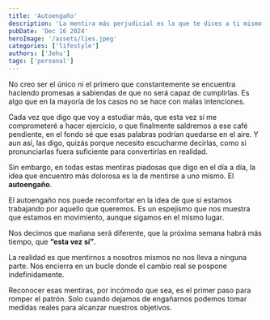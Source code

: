 ```yaml
---
title: 'Autoengaño'
description: 'La mentira más perjudicial es la que te dices a ti mismo.'
pubDate: 'Dec 16 2024'
heroImage: '/assets/lies.jpeg'
categories: ['lifestyle']
authors: ['Jehu']
tags: ['personal']
---
```


No creo ser el único ni el primero que constantemente se encuentra haciendo promesas a sabiendas de que no será capaz de cumplirlas. Es algo que en la mayoría de los casos no se hace con malas intenciones.

Cada vez que digo que voy a estudiar más, que esta vez sí me comprometeré a hacer ejercicio, o que finalmente saldremos a ese café pendiente, en el fondo sé que esas palabras podrían quedarse en el aire. Y aun así, las digo, quizás porque necesito escucharme decirlas, como si pronunciarlas fuera suficiente para convertirlas en realidad.

Sin embargo, en todas estas mentiras piadosas que digo en el día a día, la idea que encuentro más dolorosa es la de mentirse a uno mismo. El **autoengaño**.

El autoengaño nos puede recomfortar en la idea de que sí estamos trabajando por aquello que queremos. Es un espejismo que nos muestra que estamos en movimiento, aunque sigamos en el mismo lugar. 

Nos decimos que mañana será diferente, que la próxima semana habrá más tiempo, que **“esta vez sí”**.

La realidad es que mentirnos a nosotros mismos no nos lleva a ninguna parte. Nos encierra en un bucle donde el cambio real se pospone indefinidamente. 

Reconocer esas mentiras, por incómodo que sea, es el primer paso para romper el patrón. Solo cuando dejamos de engañarnos podemos tomar medidas reales para alcanzar nuestros objetivos.